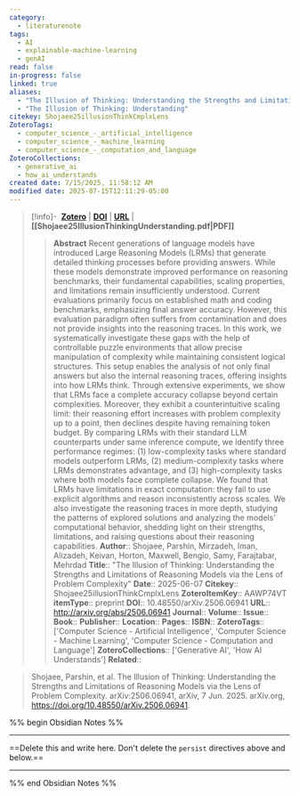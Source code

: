 ```yaml
---
category:
  - literaturenote
tags:
  - AI
  - explainable-machine-learning
  - genAI
read: false
in-progress: false
linked: true
aliases:
  - "The Illusion of Thinking: Understanding the Strengths and Limitations of Reasoning Models via the Lens of Problem Complexity"
  - "The Illusion of Thinking: Understanding"
citekey: Shojaee25illusionThinkCmplxLens
ZoteroTags:
  - computer_science_-_artificial_intelligence
  - computer_science_-_machine_learning
  - computer_science_-_computation_and_language
ZoteroCollections:
  - generative_ai
  - how_ai_understands
created date: 7/15/2025, 11:58:12 AM
modified date: 2025-07-15T12:11:29-05:00
---
```


> [!info]- &nbsp;[**Zotero**](zotero://select/library/items/AAWP74VT)  | [**DOI**](https://doi.org/10.48550/arXiv.2506.06941) | [**URL**](http://arxiv.org/abs/2506.06941) | **[[Shojaee25IllusionThinkingUnderstanding.pdf|PDF]]**
>> **Abstract**
> Recent generations of language models have introduced Large Reasoning Models (LRMs) that generate detailed thinking processes before providing answers. While these models demonstrate improved performance on reasoning benchmarks, their fundamental capabilities, scaling properties, and limitations remain insufficiently understood. Current evaluations primarily focus on established math and coding benchmarks, emphasizing final answer accuracy. However, this evaluation paradigm often suffers from contamination and does not provide insights into the reasoning traces. In this work, we systematically investigate these gaps with the help of controllable puzzle environments that allow precise manipulation of complexity while maintaining consistent logical structures. This setup enables the analysis of not only final answers but also the internal reasoning traces, offering insights into how LRMs think. Through extensive experiments, we show that LRMs face a complete accuracy collapse beyond certain complexities. Moreover, they exhibit a counterintuitive scaling limit: their reasoning effort increases with problem complexity up to a point, then declines despite having remaining token budget. By comparing LRMs with their standard LLM counterparts under same inference compute, we identify three performance regimes: (1) low-complexity tasks where standard models outperform LRMs, (2) medium-complexity tasks where LRMs demonstrates advantage, and (3) high-complexity tasks where both models face complete collapse. We found that LRMs have limitations in exact computation: they fail to use explicit algorithms and reason inconsistently across scales. We also investigate the reasoning traces in more depth, studying the patterns of explored solutions and analyzing the models' computational behavior, shedding light on their strengths, limitations, and raising questions about their reasoning capabilities.
> > **Author**:: Shojaee, Parshin,  Mirzadeh, Iman,  Alizadeh, Keivan,  Horton, Maxwell,  Bengio, Samy,  Farajtabar, Mehrdad
> **Title**:: "The Illusion of Thinking: Understanding the Strengths and Limitations of Reasoning Models via the Lens of Problem Complexity"
> **Date**:: 2025-06-07
> **Citekey**:: Shojaee25illusionThinkCmplxLens
> **ZoteroItemKey**:: AAWP74VT
> **itemType**:: preprint
> **DOI**:: 10.48550/arXiv.2506.06941
> **URL**:: http://arxiv.org/abs/2506.06941
> **Journal**:: 
> **Volume**:: 
> **Issue**:: 
> **Book**:: 
> **Publisher**:: 
> **Location**:: 
> **Pages**:: 
> **ISBN**:: 
> **ZoteroTags**:: ['Computer Science - Artificial Intelligence', 'Computer Science - Machine Learning', 'Computer Science - Computation and Language']
> **ZoteroCollections**:: ['Generative AI', 'How AI Understands']
> **Related**::

>  Shojaee, Parshin, et al. The Illusion of Thinking: Understanding the Strengths and Limitations of Reasoning Models via the Lens of Problem Complexity. arXiv:2506.06941, arXiv, 7 Jun. 2025. arXiv.org, https://doi.org/10.48550/arXiv.2506.06941.

%% begin Obsidian Notes %%
___
==Delete this and write here. Don't delete the `persist` directives above and below.==
___
%% end Obsidian Notes %%

